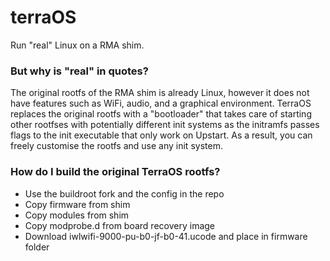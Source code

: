 # terraOS
Run "real" Linux on a RMA shim.

### But why is "real" in quotes?
The original rootfs of the RMA shim is already Linux, however it does not have features such as WiFi, audio, and a graphical environment. TerraOS replaces the original rootfs with a "bootloader" that takes care of starting other rootfses with potentially different init systems as the initramfs passes flags to the init executable that only work on Upstart. As a result, you can freely customise the rootfs and use any init system.

### How do I build the original TerraOS rootfs?
- Use the buildroot fork and the config in the repo
- Copy firmware from shim
- Copy modules from shim
- Copy modprobe.d from board recovery image
- Download iwlwifi-9000-pu-b0-jf-b0-41.ucode and place in firmware folder
